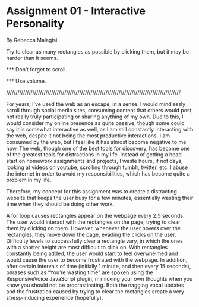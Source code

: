 # Assignment 01 - Interactive Personality
By Rebecca Malagisi

Try to clear as many rectangles as possible by clicking them, but it may be harder than it seems. 

*** Don’t forget to scroll.

*** Use volume.

/////////////////////////////////////////////////////////////////////////////////////////////

For years, I've used the web as an escape, in a sense. I would mindlessly scroll through social media sites, consuming content that others would post, not really truly participating or sharing anything of my own. Due to this, I would consider my online presence as quite passive, though some could say it is somewhat interactive as well, as I am still constantly interacting with the web, despite it not being the most productive interactions. I am consumed by the web, but I feel like it has almost become negative to me now. The web, though one of the best tools for discovery, has become one of the greatest tools for distractions in my life. Instead of getting a head start on homework assignments and projects, I waste hours, if not days, looking at videos on youtube, scrolling through tumblr, twitter, etc. I abuse the internet in order to avoid my responsibilities, which has become quite a problem in my life.

Therefore, my concept for this assignment was to create a distracting website that keeps the user busy for a few minutes, essentially wasting their time when they should be doing other work. 

A for loop causes rectangles appear on the webpage every 2.5 seconds. The user would interact with the rectangles on the page, trying to clear them by clicking on them. However, whenever the user hovers over the rectangles, they move down the page, evading the clicks on the user. Difficulty levels to successfully clear a rectangle vary, in which the ones with a shorter height are most difficult to click on. With rectangles constantly being added, the user would start to feel overwhelmed and would cause the user to become frustrated with the webpage. In addition, after certain intervals of time (initially 1 minute, and then every 15 seconds), phrases such as “You’re wasting time” are spoken using the ResponsiveVoice JavaScript plugin, mimicking your own thoughts when you know you should not be procrastinating. Both the nagging vocal updates and the frustration caused by trying to clear the rectangles create a very stress-inducing experience (hopefully).



